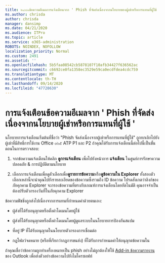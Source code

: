 ```yaml
---
title: ๒๔๙๑ข้อความอีเมลการแจ้งเตือนจาก ' Phish ที่จัดส่งเนื่องจากนโยบายของผู้เช่าหรือการแทนที่ผู้ใช้
ms.author: chrisda
author: chrisda
manager: dansimp
ms.date: 04/21/2020
ms.audience: ITPro
ms.topic: article
ms.service: o365-administration
ROBOTS: NOINDEX, NOFOLLOW
localization_priority: Normal
ms.custom: 2491
ms.assetid: ''
ms.openlocfilehash: 5b5faa08542cb5878107f10afb34427f636562ac
ms.sourcegitcommit: c6692ce0fa1358ec3529e59ca0ecdfdea4cdc759
ms.translationtype: MT
ms.contentlocale: th-TH
ms.lasthandoff: 09/14/2020
ms.locfileid: "47728630"
---
```

# <a name="alert-email-messages-from-the-phish-delivered-due-to-tenant-or-user-override-policy"></a>การแจ้งเตือนข้อความอีเมลจาก ' Phish ที่จัดส่งเนื่องจากนโยบายผู้เช่าหรือการแทนที่ผู้ใช้ '

นโยบายการแจ้งเตือนเริ่มต้นที่ชื่อว่า "Phish จัดส่งเนื่องจากผู้เช่าหรือการแทนที่ผู้ใช้" ถูกยกเลิกไปยังผู้เช่าที่มีสิทธิ์การใช้งาน Office ๓๖๕ ATP P1 และ P2 ถ้าคุณได้รับการแจ้งเตือนนี้ต่อไปนี้เป็นขั้นตอนในการตรวจสอบ:

1. จากข้อความแจ้งเตือนให้คลิก **ดูการแจ้งเตือน** เพื่อไปยังหน้าการ **แจ้งเตือน** ในศูนย์การรักษาความปลอดภัย & การปฏิบัติตามนโยบาย

2. เลือกการแจ้งเตือนเพื่อดูตัวเลือกเพื่อ**ดูรายการข้อความ**หรือ**ดูข้อความใน Explorer** ทั้งสองตัวเลือกเหล่านี้จะนำคุณไปยังรายละเอียดของข้อความซึ่งรวมถึง ID ข้อความ โปรดสังเกตว่าลิงก์ของภัยคุกคาม Explorer จะกรองข้อความที่ตรงกับเกณฑ์การแจ้งเตือนโดยอัตโนมัติ คุณอาจจำเป็นต้องปรับตัวกรองวันที่ในภัยคุกคาม Explorer

ข้อความฟิชชิ่งถูกส่งไปเนื่องจากการแทนที่กำหนดค่าด้วยตนเอง:

- ผู้ส่งที่ได้รับอนุญาตหรือตั้งค่าโดเมนโดยผู้ใช้

- ผู้ส่งที่ได้รับอนุญาตหรือตั้งค่าโดเมนโดยผู้ดูแลระบบในนโยบายการป้องกันสแปม

- ที่อยู่ IP ที่ได้รับอนุญาตในนโยบายตัวกรองการเชื่อมต่อ

- กฎโฟลว์จดหมาย (หรือที่เรียกว่ากฎการขนส่ง) ที่ได้รับการกำหนดค่าให้อนุญาตข้อความใน

ถ้าคุณเชื่อว่าข้อความถูกทำเครื่องหมายเป็น phish อย่างไม่ถูกต้องให้ใช้ [Add-in ข้อความรายงาน](https://support.office.com/article/b5caa9f1-cdf3-4443-af8c-ff724ea719d2) ของ Outlook เพื่อส่งตัวอย่างข้อความไปยังไมโครซอฟท์
